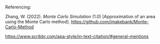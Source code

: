 Referencing:

Zhang, W. (2022). *Monte Carlo Simulation* (1.0) [Approximation of an area using the Monte Carlo method]. https://github.com/imakebank/Monte-Carlo-Method

https://www.scribbr.com/apa-style/in-text-citation/#general-mentions
